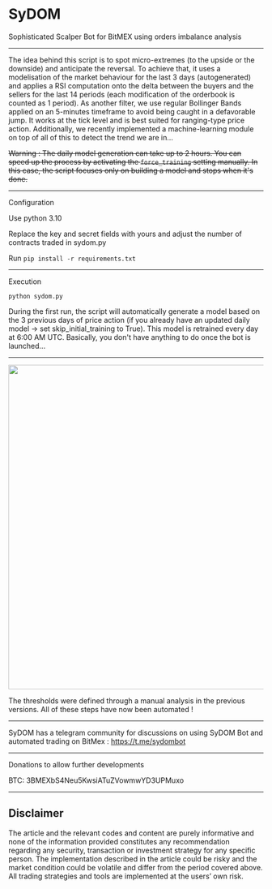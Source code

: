 # SyDOM
Sophisticated Scalper Bot for BitMEX using orders imbalance analysis

------------------------------------

The idea behind this script is to spot micro-extremes (to the upside or the downside) and anticipate the reversal. To achieve that, it uses a modelisation of the market behaviour for the last 3 days (autogenerated) and applies a RSI computation onto the delta between the buyers and the sellers for the last 14 periods (each modification of the orderbook is counted as 1 period). As another filter, we use regular Bollinger Bands applied on an 5-minutes timeframe to avoid being caught in a defavorable jump. It works at the tick level and is best suited for ranging-type price action. Additionally, we recently implemented a machine-learning module on top of all of this to detect the trend we are in...

~~Warning : The daily model generation can take up to 2 hours. You can speed up the process by activating the `force_training` setting manually. In this case, the script focuses only on building a model and stops when it's done.~~

------------------------------------

Configuration

Use python 3.10

Replace the key and secret fields with yours and adjust the number of contracts traded in sydom.py

Run `pip install -r requirements.txt`

------------------------------------

Execution

`python sydom.py`

During the first run, the script will automatically generate a model based on the 3 previous days of price action (if you already have an updated daily model -> set skip_initial_training to True). This model is retrained every day at 6:00 AM UTC. Basically, you don't have anything to do once the bot is launched...

------------------------------------

<p align="center">
  <img width="640" src="predict_out.png">
</p>

The thresholds were defined through a manual analysis in the previous versions. All of these steps have now been automated !

------------------------------------

SyDOM has a telegram community for discussions on using SyDOM Bot and automated trading on BitMex : https://t.me/sydombot

------------------------------------

Donations to allow further developments

BTC: 3BMEXbS4Neu5KwsiATuZVowmwYD3UPMuxo

------------------------------------

## Disclaimer
The article and the relevant codes and content are purely informative and none of the information provided constitutes any recommendation regarding any security, transaction or investment strategy for any specific person. The implementation described in the article could be risky and the market condition could be volatile and differ from the period covered above. All trading strategies and tools are implemented at the users’ own risk.
